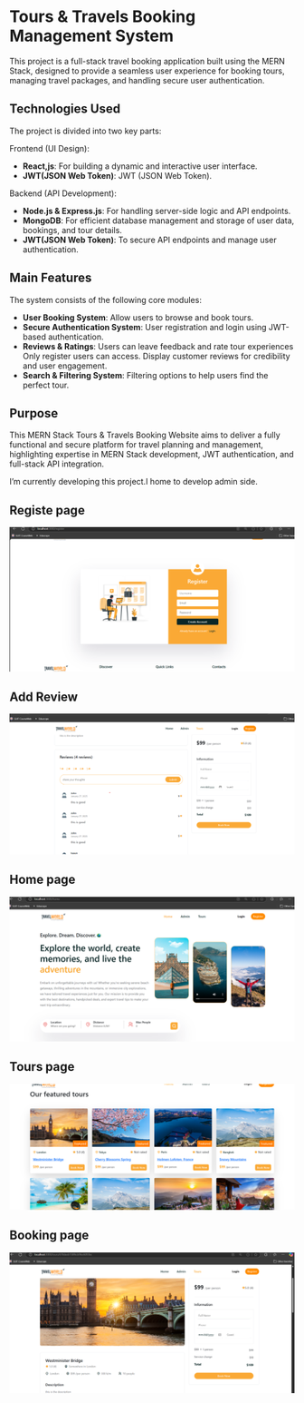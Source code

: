# Tours & Travels Booking Management System  

This project is a full-stack travel booking application built using the MERN Stack, designed to provide a seamless user experience for booking tours, managing travel packages, and handling secure user authentication.

## Technologies Used  

The project is divided into two key parts:

Frontend (UI Design):  
- **React,js**: For building a dynamic and interactive user interface.
- **JWT(JSON Web Token)**:  JWT (JSON Web Token).
  
Backend (API Development):
- **Node.js & Express.js**:  For handling server-side logic and API endpoints.
- **MongoDB**: For efficient database management and storage of user data, bookings, and tour details.
- **JWT(JSON Web Token)**: To secure API endpoints and manage user authentication.
## Main Features  

The system consists of the following core modules:  
- **User Booking System**: Allow users to browse and book tours.
- **Secure Authentication System**: User registration and login using JWT-based authentication.
- **Reviews & Ratings**: Users can leave feedback and rate tour experiences
                         Only register users can access.
                         Display customer reviews for credibility and user engagement.
- **Search & Filtering System**: Filtering options to help users find the perfect tour.  


## Purpose  

This MERN Stack Tours & Travels Booking Website aims to deliver a fully functional and secure platform for travel planning and management, highlighting expertise in MERN Stack development, JWT authentication, and full-stack API integration.

I’m currently developing this project.I home to develop admin side. 

## Registe page
![image alert](https://github.com/AvishkaRodrigooo/Tour-Management/blob/main/Register.png)

## Add Review
![image alert](https://github.com/AvishkaRodrigooo/Tour-Management/blob/main/AddReview.png)

## Home page
![image alert](https://github.com/AvishkaRodrigooo/Tour-Management/blob/main/Home.png)

## Tours page
![image alert](https://github.com/AvishkaRodrigooo/Tour-Management/blob/main/Tours.png)

## Booking page
![image alert](https://github.com/AvishkaRodrigooo/Tour-Management/blob/main/Booking.png)


